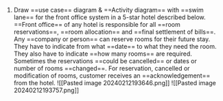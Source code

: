 1. Draw ==use case== diagram & ==Activity diagram== with ==swim lane== for the front office system in a 5-star hotel described below. ==Front office== of any hotel is responsible for all ==room reservations==, ==room allocation== and ==final settlement of bills==. Any ==company or person== can reserve rooms for their future stay. They have to indicate from what ==date== to what they need the room. They also have to indicate ==how many rooms== are required. Sometimes the reservations ==could be cancelled== or dates or number of rooms ==changed==. For reservation, cancelled or modification of rooms, customer receives an ==acknowledgement== from the hotel.
 ![[Pasted image 20240212193646.png]]
 ![[Pasted image 20240212193757.png]]